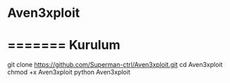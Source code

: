 # Aven3xploit

=======
Kurulum
=======

git clone https://github.com/Superman-ctrl/Aven3xploit.git
cd Aven3xploit
chmod +x Aven3xploit
python Aven3xploit
